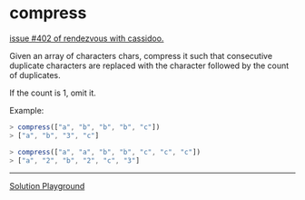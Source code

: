 # compress

[issue #402 of rendezvous with cassidoo.](https://buttondown.com/cassidoo/archive/we-all-have-the-duty-to-do-good-pope-francis/)

Given an array of characters chars, compress it such that consecutive duplicate
characters are replaced with the character followed by the count of duplicates.

If the count is 1, omit it.

Example:

```ts
> compress(["a", "b", "b", "b", "c"])
> ["a", "b", "3", "c"]

> compress(["a", "a", "b", "b", "c", "c", "c"])
> ["a", "2", "b", "2", "c", "3"]
```

---

[Solution Playground](https://tsplay.dev/WYVbQw)
